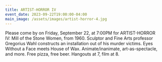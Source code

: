```yaml
---
title: ARTIST-HORROR IV
event_date: 2023-09-22T19:00:00-04:00
main_image: /assets/images/artist-horror-4.jpg
---
```


Please come by on Friday, September 22, at 7:00PM for ARTIST-HORROR IV: Mill of
the Stone Women, from 1960. Sculptor and Fine Arts professor Gregorius Wahl
constructs an installation out of his murder victims. Eyes Without a Face meets
House of Wax. Animate/inanimate, art-as-spectacle, and more. Free pizza, free
beer. Hangouts at 7, film at 8.
